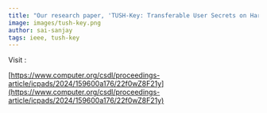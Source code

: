 ```yaml
---
title: "Our research paper, 'TUSH-Key: Transferable User Secrets on Hardware Key, 'was presented at the 30th IEEE International Conference on Parallel and Distributed Systems (ICPADS 2024)."
image: images/tush-key.png
author: sai-sanjay
tags: ieee, tush-key
---
```

Visit :

<!-- ![tush-key](images/tush-key.png) -->

[https://www.computer.org/csdl/proceedings-article/icpads/2024/159600a176/22f0wZ8F21y](https://www.computer.org/csdl/proceedings-article/icpads/2024/159600a176/22f0wZ8F21y)